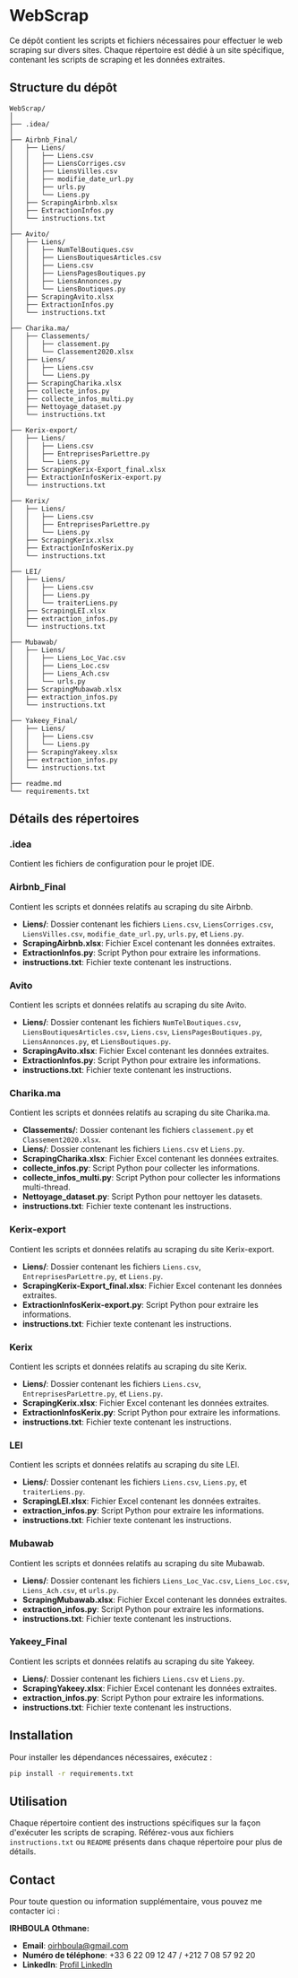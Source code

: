 
# WebScrap

Ce dépôt contient les scripts et fichiers nécessaires pour effectuer le web scraping sur divers sites. Chaque répertoire est dédié à un site spécifique, contenant les scripts de scraping et les données extraites.

## Structure du dépôt

```
WebScrap/
│
├── .idea/
│
├── Airbnb_Final/
│   ├── Liens/
│   │   ├── Liens.csv
│   │   ├── LiensCorriges.csv
│   │   ├── LiensVilles.csv
│   │   ├── modifie_date_url.py
│   │   ├── urls.py
│   │   └── Liens.py
│   ├── ScrapingAirbnb.xlsx
│   ├── ExtractionInfos.py
│   └── instructions.txt
│
├── Avito/
│   ├── Liens/
│   │   ├── NumTelBoutiques.csv
│   │   ├── LiensBoutiquesArticles.csv
│   │   ├── Liens.csv
│   │   ├── LiensPagesBoutiques.py
│   │   ├── LiensAnnonces.py
│   │   └── LiensBoutiques.py
│   ├── ScrapingAvito.xlsx
│   ├── ExtractionInfos.py
│   └── instructions.txt
│
├── Charika.ma/
│   ├── Classements/
│   │   ├── classement.py
│   │   └── Classement2020.xlsx
│   ├── Liens/
│   │   ├── Liens.csv
│   │   └── Liens.py
│   ├── ScrapingCharika.xlsx
│   ├── collecte_infos.py
│   ├── collecte_infos_multi.py
│   ├── Nettoyage_dataset.py
│   └── instructions.txt
│
├── Kerix-export/
│   ├── Liens/
│   │   ├── Liens.csv
│   │   ├── EntreprisesParLettre.py
│   │   └── Liens.py
│   ├── ScrapingKerix-Export_final.xlsx
│   ├── ExtractionInfosKerix-export.py
│   └── instructions.txt
│
├── Kerix/
│   ├── Liens/
│   │   ├── Liens.csv
│   │   ├── EntreprisesParLettre.py
│   │   └── Liens.py
│   ├── ScrapingKerix.xlsx
│   ├── ExtractionInfosKerix.py
│   └── instructions.txt
│
├── LEI/
│   ├── Liens/
│   │   ├── Liens.csv
│   │   ├── Liens.py
│   │   └── traiterLiens.py
│   ├── ScrapingLEI.xlsx
│   ├── extraction_infos.py
│   └── instructions.txt
│
├── Mubawab/
│   ├── Liens/
│   │   ├── Liens_Loc_Vac.csv
│   │   ├── Liens_Loc.csv
│   │   ├── Liens_Ach.csv
│   │   └── urls.py
│   ├── ScrapingMubawab.xlsx
│   ├── extraction_infos.py
│   └── instructions.txt
│
├── Yakeey_Final/
│   ├── Liens/
│   │   ├── Liens.csv
│   │   └── Liens.py
│   ├── ScrapingYakeey.xlsx
│   ├── extraction_infos.py
│   └── instructions.txt
│
├── readme.md
└── requirements.txt
```

## Détails des répertoires

### .idea
Contient les fichiers de configuration pour le projet IDE.

### Airbnb_Final
Contient les scripts et données relatifs au scraping du site Airbnb.
- **Liens/**: Dossier contenant les fichiers `Liens.csv`, `LiensCorriges.csv`, `LiensVilles.csv`, `modifie_date_url.py`, `urls.py`, et `Liens.py`.
- **ScrapingAirbnb.xlsx**: Fichier Excel contenant les données extraites.
- **ExtractionInfos.py**: Script Python pour extraire les informations.
- **instructions.txt**: Fichier texte contenant les instructions.

### Avito
Contient les scripts et données relatifs au scraping du site Avito.
- **Liens/**: Dossier contenant les fichiers `NumTelBoutiques.csv`, `LiensBoutiquesArticles.csv`, `Liens.csv`, `LiensPagesBoutiques.py`, `LiensAnnonces.py`, et `LiensBoutiques.py`.
- **ScrapingAvito.xlsx**: Fichier Excel contenant les données extraites.
- **ExtractionInfos.py**: Script Python pour extraire les informations.
- **instructions.txt**: Fichier texte contenant les instructions.

### Charika.ma
Contient les scripts et données relatifs au scraping du site Charika.ma.
- **Classements/**: Dossier contenant les fichiers `classement.py` et `Classement2020.xlsx`.
- **Liens/**: Dossier contenant les fichiers `Liens.csv` et `Liens.py`.
- **ScrapingCharika.xlsx**: Fichier Excel contenant les données extraites.
- **collecte_infos.py**: Script Python pour collecter les informations.
- **collecte_infos_multi.py**: Script Python pour collecter les informations multi-thread.
- **Nettoyage_dataset.py**: Script Python pour nettoyer les datasets.
- **instructions.txt**: Fichier texte contenant les instructions.

### Kerix-export
Contient les scripts et données relatifs au scraping du site Kerix-export.
- **Liens/**: Dossier contenant les fichiers `Liens.csv`, `EntreprisesParLettre.py`, et `Liens.py`.
- **ScrapingKerix-Export_final.xlsx**: Fichier Excel contenant les données extraites.
- **ExtractionInfosKerix-export.py**: Script Python pour extraire les informations.
- **instructions.txt**: Fichier texte contenant les instructions.

### Kerix
Contient les scripts et données relatifs au scraping du site Kerix.
- **Liens/**: Dossier contenant les fichiers `Liens.csv`, `EntreprisesParLettre.py`, et `Liens.py`.
- **ScrapingKerix.xlsx**: Fichier Excel contenant les données extraites.
- **ExtractionInfosKerix.py**: Script Python pour extraire les informations.
- **instructions.txt**: Fichier texte contenant les instructions.

### LEI
Contient les scripts et données relatifs au scraping du site LEI.
- **Liens/**: Dossier contenant les fichiers `Liens.csv`, `Liens.py`, et `traiterLiens.py`.
- **ScrapingLEI.xlsx**: Fichier Excel contenant les données extraites.
- **extraction_infos.py**: Script Python pour extraire les informations.
- **instructions.txt**: Fichier texte contenant les instructions.

### Mubawab
Contient les scripts et données relatifs au scraping du site Mubawab.
- **Liens/**: Dossier contenant les fichiers `Liens_Loc_Vac.csv`, `Liens_Loc.csv`, `Liens_Ach.csv`, et `urls.py`.
- **ScrapingMubawab.xlsx**: Fichier Excel contenant les données extraites.
- **extraction_infos.py**: Script Python pour extraire les informations.
- **instructions.txt**: Fichier texte contenant les instructions.

### Yakeey_Final
Contient les scripts et données relatifs au scraping du site Yakeey.
- **Liens/**: Dossier contenant les fichiers `Liens.csv` et `Liens.py`.
- **ScrapingYakeey.xlsx**: Fichier Excel contenant les données extraites.
- **extraction_infos.py**: Script Python pour extraire les informations.
- **instructions.txt**: Fichier texte contenant les instructions.

## Installation

Pour installer les dépendances nécessaires, exécutez :

```bash
pip install -r requirements.txt
```

## Utilisation

Chaque répertoire contient des instructions spécifiques sur la façon d'exécuter les scripts de scraping. Référez-vous aux fichiers `instructions.txt` ou `README` présents dans chaque répertoire pour plus de détails.

## Contact

Pour toute question ou information supplémentaire, vous pouvez me contacter ici :


**IRHBOULA Othmane:**
- **Email**: oirhboula@gmail.com
- **Numéro de téléphone**: +33 6 22 09 12 47 / +212 7 08 57 92 20
- **LinkedIn**: [Profil LinkedIn](https://www.linkedin.com/in/othmane-irhboula/)
